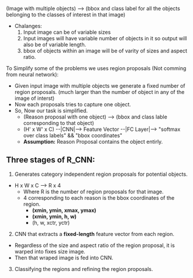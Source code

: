 (Image with multiple objects) --> (bbox and class label for all the objects belonging to the classes of interest in that image)
* Chalanges:
  1. Input image can be of variable sizes
  2. Input images will have variable number of objects in it so output will also be of variable length.
  3. bbox of objects within an image will be of varity of sizes and aspect ratio.

To Simplify some of the problems we uses region proposals (Not comming from neural network):
* Given input image with multiple objects we generate a fixed number of region proposals. (much larger than the number of object in any of the image of interst)
* Now each proposals tries to capture one object.
* So, Now our task is simplified.
  * (Reason proposal with one object) --> (bbox and class lable corresponding to that object)
  * (H' x W' x C) --|CNN|--> Feature Vector --|FC Layer|--> "softmax over class labels" && "bbox coordinates"
  * **Assumption:** Reason Proposal contains the object entirly.

## Three stages of R_CNN:
1. Generates category independent region proposals for potential objects.
  * H x W x C --> R x 4
    * Where R is the number of region proposals for that image.
    * 4 corresponding to each reason is the bbox coordinates of the region.
      * **(xmin, ymin, xmax, ymax)**
      * **(xmin, ymin, h, w)**
      * (h, w, xctr, yctr)

2. CNN that extracts a **fixed-length** feature vector from each region.
  * Regardless of the size and aspect ratio of the region proposal, it is warped into fixes size image.
  * Then that wraped image is fed into CNN.

3. Classifying the regions and refining the region proposals.

